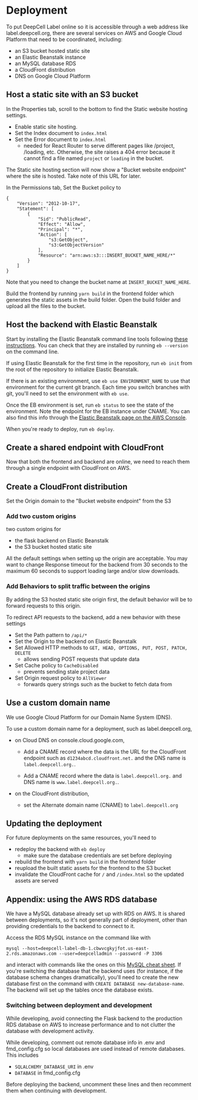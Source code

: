 # Deployment

To put DeepCell Label online so it is accessible through a web address like label.deepcell.org, there are several services on AWS and Google Cloud Platform that need to be coordinated, including:

- an S3 bucket hosted static site
- an Elastic Beanstalk instance
- an MySQL database RDS
- a CloudFront distribution
- DNS on Google Cloud Platform

## Host a static site with an S3 bucket

In the Properties tab, scroll to the bottom to find the Static website hosting settings.

- Enable static site hosting.
- Set the Index document to `index.html`
- Set the Error document to `index.html`
  - needed for React Router to serve different pages like /project, /loading, etc. Otherwise, the site raises a 404 error because it cannot find a file named `project` or `loading` in the bucket.

The Static site hosting section will now show a "Bucket website endpoint" where the site is hosted. Take note of this URL for later.

In the Permissions tab,
Set the Bucket policy to

```
{
    "Version": "2012-10-17",
    "Statement": [
        {
            "Sid": "PublicRead",
            "Effect": "Allow",
            "Principal": "*",
            "Action": [
                "s3:GetObject",
                "s3:GetObjectVersion"
            ],
            "Resource": "arn:aws:s3:::INSERT_BUCKET_NAME_HERE/*"
        }
    ]
}
```

Note that you need to change the bucket name at `INSERT_BUCKET_NAME_HERE`.

Build the frontend by running `yarn build` in the frontend folder which generates the static assets in the build folder. Open the build folder and upload all the files to the bucket.

## Host the backend with Elastic Beanstalk

Start by installing the Elastic Beanstalk command line tools following [these instructions](https://docs.aws.amazon.com/elasticbeanstalk/latest/dg/eb-cli3-install.html). You can check that they are installed by running `eb --version` on the command line.

If using Elastic Beanstalk for the first time in the repository, run `eb init` from the root of the repository to initialize Elastic Beanstalk.

If there is an existing environment, use `eb use ENVIRONMENT_NAME` to use that environment for the current git branch. Each time you switch branches with git, you'll need to set the environment with `eb use`.

Once the EB environment is set, run `eb status` to see the state of the environment. Note the endpoint for the EB instance under CNAME. You can also find this info through the [Elastic Beanstalk page on the AWS Console](https://us-east-2.console.aws.amazon.com/elasticbeanstalk/home).

When you're ready to deploy, run `eb deploy`.

## Create a shared endpoint with CloudFront

Now that both the frontend and backend are online, we need to reach them through a single endpoint with CloudFront on AWS.

## Create a CloudFront distribution

Set the Origin domain to the "Bucket website endpoint" from the S3

### Add two custom origins

two custom origins for

- the flask backend on Elastic Beanstalk
- the S3 bucket hosted static site

All the default settings when setting up the origin are acceptable. You may want to change Response timeout for the backend from 30 seconds to the maximum 60 seconds to support loading large and/or slow downloads.

### Add Behaviors to split traffic between the origins

By adding the S3 hosted static site origin first, the default behavior will be to forward requests to this origin.

To redirect API requests to the backend, add a new behavior with these settings

- Set the Path pattern to `/api/*`
- Set the Origin to the backend on Elastic Beanstalk
- Set Allowed HTTP methods to `GET, HEAD, OPTIONS, PUT, POST, PATCH, DELETE`
  - allows sending POST requests that update data
- Set Cache policy to `CacheDisabled`
  - prevents sending stale project data
- Set Origin request policy to `AllViewer`
  - forwards query strings such as the bucket to fetch data from

## Use a custom domain name

We use Google Cloud Platform for our Domain Name System (DNS).

To use a custom domain name for a deployment, such as label.deepcell.org,

- on Cloud DNS on console.cloud.google.com,

  - Add a CNAME record where the data is the URL for the CloudFront endpoint such as `d1234abcd.cloudfront.net.` and the DNS name is `label.deepcell.org.`.

  - Add a CNAME record where the data is `label.deepcell.org.` and DNS name is `www.label.deepcell.org.`.

- on the CloudFront distribution,
  - set the Alternate domain name (CNAME) to `label.deepcell.org`

## Updating the deployment

For future deployments on the same resources, you'll need to

- redeploy the backend with `eb deploy`
  - make sure the database credentials are set before deploying
- rebuild the frontend with `yarn build` in the frontend folder
- reupload the built static assets for the frontend to the S3 bucket
- invalidate the CloudFront cache for `/` and `/index.html` so the updated assets are served

## Appendix: using the AWS RDS database

We have a MySQL database already set up with RDS on AWS. It is shared between deployments, so it's not generally part of deployment, other than providing credentials to the backend to connect to it.

Access the RDS MySQL instance on the command like with

```
mysql --host=deepcell-label-db-1.cbwvcgkyjfot.us-east-2.rds.amazonaws.com --user=deepcelladmin --password -P 3306
```

and interact with commands like the ones on this [MySQL cheat sheet](https://devhints.io/mysql). If you're switching the database that the backend uses (for instance, if the database schema changes dramatically), you'll need to create the new database first on the command with `CREATE DATABASE new-database-name`. The backend will set up the tables once the database exists.

### Switching between deployment and development

While developing, avoid connecting the Flask backend to the production RDS database on AWS to increase performance and to not clutter the database with development activity.

While developing, comment out remote database info in .env and fmd_config.cfg so local databases are used instead of remote databases. This includes

- `SQLALCHEMY_DATABASE_URI` in .env
- `DATABASE` in fmd_config.cfg

Before deploying the backend, uncomment these lines and then recomment them when continuing with development.

